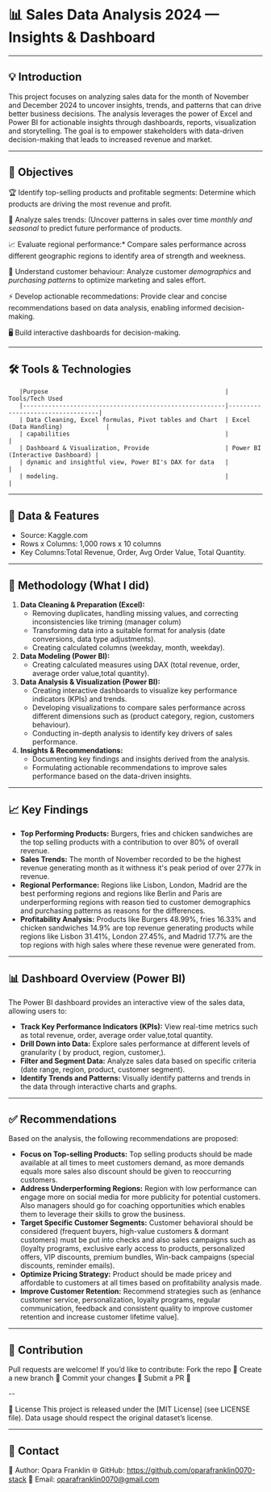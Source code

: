 # 📊 Sales Data Analysis 2024 — Insights & Dashboard

---

## 💡 Introduction

This project focuses on analyzing sales data for the month of November and December 2024 to uncover insights, trends, and patterns that can drive better business decisions. The analysis leverages the power of Excel and Power BI for actionable insights through dashboards, reports, visualization and storytelling. The goal is to empower stakeholders with data-driven decision-making that leads to increased revenue and market.

---

## 🎯 Objectives

🏆 Identify top-selling products and profitable segments: Determine which products are driving the most revenue and profit.

🔎 Analyze sales trends: (Uncover patterns in sales over time *monthly and seasonal* to predict future performance of products.

📈 Evaluate regional performance:* Compare sales performance across different geographic regions to identify area of strength and weekness.

📌 Understand customer behaviour: Analyze customer *demographics* and *purchasing patterns* to optimize marketing and sales effort.

⚡ Develop actionable recommedations: Provide clear and concise recommendations based on data analysis, enabling informed decision-making.
 
🖥️ Build interactive dashboards for decision-making.

---

## 🛠️ Tools & Technologies         

       |Purpose                                                 | Tools/Tech Used                                  
       |--------------------------------------------------------|----------------------------------|
       | Data Cleaning, Excel formulas, Pivot tables and Chart  | Excel (Data Handling)            |                     
       | capabilities                                           |                                  |                              
       | Dashboard & Visualization, Provide                     | Power BI (Interactive Dashboard) |
       | dynamic and insightful view, Power BI's DAX for data   |                                  |
       | modeling.                                              |                                  |         

---

## 🧰 Data & Features

* Source: Kaggle.com
* Rows x Columns: 1,000 rows x 10 columns
* Key Columns:Total Revenue, Order, Avg Order Value, Total Quantity.

---

## 🧹 Methodology (What I did)

1.  **Data Cleaning & Preparation (Excel):**
    *   Removing duplicates, handling missing values, and correcting inconsistencies like triming (manager colum)
    *   Transforming data into a suitable format for analysis (date conversions, data type adjustments).
    *   Creating calculated columns (weekday, month, weekday).
2.  **Data Modeling (Power BI):**
    *   Creating calculated measures using DAX (total revenue, order, average order value,total quantity).
3.  **Data Analysis & Visualization (Power BI):**
    *   Creating interactive dashboards to visualize key performance indicators (KPIs) and trends.
    *   Developing visualizations to compare sales performance across different dimensions such as (product category, region, customers behaviour).
    *   Conducting in-depth analysis to identify key drivers of sales performance.
4.  **Insights & Recommendations:**
    *   Documenting key findings and insights derived from the analysis.
    *   Formulating actionable recommendations to improve sales performance based on the data-driven insights.

---

## 📈 Key Findings

*   **Top Performing Products:**  Burgers, fries and chicken sandwiches are the top selling products with a contribution to over 80% of overall revenue.
*   **Sales Trends:**  The month of November recorded to be the highest revenue generating month as it withness it's peak period of over 277k in revenue.
*   **Regional Performance:**  Regions like Lisbon, London, Madrid are the best performing regions and regions like Berlin and Paris are underperforming regions with reason tied to             customer demographics and purchasing patterns as reasons for the differences.
*   **Profitability Analysis:**  Products like Burgers 48.99%, fries 16.33% and chicken sandwiches 14.9% are top revenue generating products while regions like Lisbon 31.41%, London            27.45%, and Madrid 17.7% are the top regions with high sales where these revenue were generated from.

  ---
  
   ## 📊 Dashboard Overview (Power BI)
   The Power BI dashboard provides an interactive view of the sales data, allowing users to:

*   **Track Key Performance Indicators (KPIs):**  View real-time metrics such as total revenue, order, average order value,total quantity.
*   **Drill Down into Data:**  Explore sales performance at different levels of granularity ( by product, region, customer,).
*   **Filter and Segment Data:**  Analyze sales data based on specific criteria (date range, region, product, customer segment).
*   **Identify Trends and Patterns:**  Visually identify patterns and trends in the data through interactive charts and graphs.

 ---
 
 ## ✅ Recommendations

Based on the analysis, the following recommendations are proposed:

*   **Focus on Top-selling Products:**  Top selling products should be made available at all times to meet customers demand, as more demands equals more sales also discount should be          given to reoccurring customers.
*   **Address Underperforming Regions:** Region with low performance can engage more on social media for more publicity for potential customers. Also managers should go for coaching           opportunities which enables them to leverage their skills to grow the business.
*   **Target Specific Customer Segments:** Customer behavioral should be considered (frequent buyers, high-value customers & dormant customers) must be put into checks and also sales          campaigns such as (loyalty programs, exclusive early access to products, personalized offers, VIP discounts, premium bundles, Win-back campaigns (special discounts, reminder             emails).
*   **Optimize Pricing Strategy:** Product should be made pricey and affordable to customers at all times based on profitability analysis made.
*   **Improve Customer Retention:** Recommend strategies such as (enhance customer service, personalization, loyalty programs, regular communication, feedback and consistent quality to        improve customer retention and increase customer lifetime value].

---

## 🤝 Contribution

Pull requests are welcome! If you’d like to contribute:
Fork the repo 🍴
Create a new branch 🌿
Commit your changes 💾
Submit a PR 🚀

--

📄 License
This project is released under the [MIT License] (see LICENSE file).
Data usage should respect the original dataset’s license.

---

## 📧 Contact

👤 Author: Opara Franklin
🌐 GitHub: https://github.com/oparafranklin0070-stack
📩 Email: oparafranklin0070@gmail.com

  




